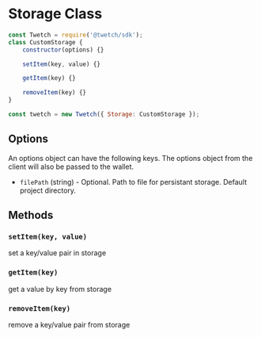 # Storage Class

```javascript
const Twetch = require('@twetch/sdk');
class CustomStorage {
	constructor(options) {}

	setItem(key, value) {}

	getItem(key) {}

	removeItem(key) {}
}

const twetch = new Twetch({ Storage: CustomStorage });
```

## Options

An options object can have the following keys. The options object from the client will also be passed to the wallet.
- `filePath` (string) - Optional. Path to file for persistant storage. Default project directory.

## Methods

### `setItem(key, value)`
set a key/value pair in storage

### `getItem(key)`
get a value by key from storage

### `removeItem(key)`
remove a key/value pair from storage
